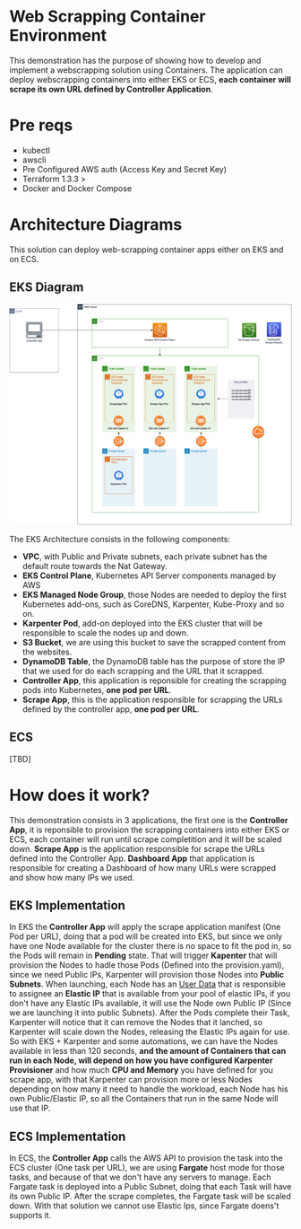 # Web Scrapping Container Environment

This demonstration has the purpose of showing how to develop and implement a webscrapping solution using Containers. The application can deploy webscrapping containers into either EKS or ECS, **each container will scrape its own URL defined by Controller Application**.

# Pre reqs

- kubectl
- awscli
- Pre Configured AWS auth (Access Key and Secret Key)
- Terraform 1.3.3 >
- Docker and Docker Compose

# Architecture Diagrams

This solution can deploy web-scrapping container apps either on EKS and on ECS.

## EKS Diagram

<p align="center"> 
<img src="static/web-scrapping-diagram-eks.jpg">
</p>

The EKS Architecture consists in the following components:

- **VPC**, with Public and Private subnets, each private subnet has the default route towards the Nat Gateway.
- **EKS Control Plane**, Kubernetes API Server components managed by AWS
- **EKS Managed Node Group**, those Nodes are needed to deploy the first Kubernetes add-ons, such as CoreDNS, Karpenter, Kube-Proxy and so on.
- **Karpenter Pod**, add-on deployed into the EKS cluster that will be responsible to scale the nodes up and down.
- **S3 Bucket**, we are using this bucket to save the scrapped content from the websites.
- **DynamoDB Table**, the DynamoDB table has the purpose of store the IP that we used for do each scrapping and the URL that it scrapped.
- **Controller App**, this application is reponsible for creating the scrapping pods into Kubernetes, **one pod per URL**.
- **Scrape App**, this is the application responsible for scrapping the URLs defined by the controller app, **one pod per URL**.

## ECS

[TBD]

# How does it work?

This demonstration consists in 3 applications, the first one is the **Controller App**, it is reponsible to provision the scrapping containers into either EKS or ECS, each container will run until scrape completition and it will be scaled down. **Scrape App** is the application responsible for scrape the URLs defined into the Controller App. **Dashboard App** that application is responsible for creating a Dashboard of how many URLs were scrapped and show how many IPs we used.

## EKS Implementation

In EKS the **Controller App** will apply the scrape application manifest (One Pod per URL), doing that a pod will be created into EKS, but since we only have one Node available for the cluster there is no space to fit the pod in, so the Pods will remain in **Pending** state. That will trigger **Kapenter** that will provision the Nodes to hadle those Pods (Defined into the provision.yaml), since we need Public IPs, Karpenter will provision those Nodes into **Public Subnets**. When launching, each Node has an [User Data](https://docs.aws.amazon.com/AWSEC2/latest/UserGuide/user-data.html) that is responsible to assignee an **Elastic IP** that is available from your pool of elastic IPs, if you don't have any Elastic IPs available, it will use the Node own Public IP (Since we are launching it into public Subnets). After the Pods complete their Task, Karpenter will notice that it can remove the Nodes that it lanched, so Karpenter will scale down the Nodes, releasing the Elastic IPs again for use. So with EKS + Karpenter and some automations, we can have the Nodes available in less than 120 seconds, **and the amount of Containers that can run in each Node, will depend on how you have configured Karpenter Provisioner** and how much **CPU and Memory** you have defined for you scrape app, with that Karpenter can provision more or less Nodes depending on how many it need to handle the workload, each Node has his own Public/Elastic IP, so all the Containers that run in the same Node will use that IP.

## ECS Implementation

In ECS, the **Controller App** calls the AWS API to provision the task into the ECS cluster (One task per URL), we are using **Fargate** host mode for those tasks, and because of that we don't have any servers to manage. Each Fargate task is deployed into a Public Subnet, doing that each Task will have its own Public IP. After the scrape completes, the Fargate task will be scaled down. With that solution we cannot use Elastic Ips, since Fargate doens't supports it.